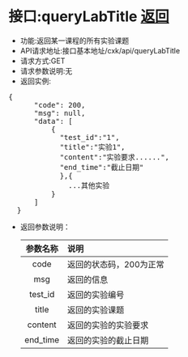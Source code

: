 # 接口:queryLabTitle [返回](../用例/查看实验课题用例.md)

* 功能:返回某一课程的所有实验课题
* API请求地址:接口基本地址/cxk/api/queryLabTitle
* 请求方式:GET
* 请求参数说明:无
* 返回实例:
<pre>
{
      "code": 200,
      "msg": null,
      "data": [
          {
            "test_id":"1",
            "title":"实验1",
            "content":"实验要求......",
            "end_time":"截止日期"
            },{
              ...其他实验
          }
      ]
  }
</pre>

- 返回参数说明：

  |参数名称|说明|
  |:---------:|:-------------------------|
  |code|返回的状态码，200为正常|
  |msg|返回的信息|
  |test_id|返回的实验编号|
  |title|返回的实验课题|
  |content|返回的实验的实验要求|
  |end_time|返回的实验的截止日期|

